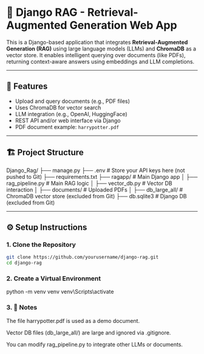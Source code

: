 # 🧠 Django RAG - Retrieval-Augmented Generation Web App

This is a Django-based application that integrates **Retrieval-Augmented Generation (RAG)** using large language models (LLMs) and **ChromaDB** as a vector store. It enables intelligent querying over documents (like PDFs), returning context-aware answers using embeddings and LLM completions.

---

## 🚀 Features

- Upload and query documents (e.g., PDF files)
- Uses ChromaDB for vector search
- LLM integration (e.g., OpenAI, HuggingFace)
- REST API and/or web interface via Django
- PDF document example: `harrypotter.pdf`

---

## 🏗️ Project Structure

Django_Rag/
├── manage.py
├── .env # Store your API keys here (not pushed to Git)
├── requirements.txt
├── ragapp/ # Main Django app
│ ├── rag_pipeline.py # Main RAG logic
│ ├── vector_db.py # Vector DB interaction
│ ├── documents/ # Uploaded PDFs
│ ├── db_large_all/ # ChromaDB vector store (excluded from Git)
├── db.sqlite3 # Django DB (excluded from Git)


---

## ⚙️ Setup Instructions

### 1. Clone the Repository
```bash
git clone https://github.com/yourusername/django-rag.git
cd django-rag
```
### 2. Create a Virtual Environment
python -m venv venv
venv\Scripts\activate

### 3. 📁 Notes
The file harrypotter.pdf is used as a demo document.

Vector DB files (db_large_all/) are large and ignored via .gitignore.

You can modify rag_pipeline.py to integrate other LLMs or documents.